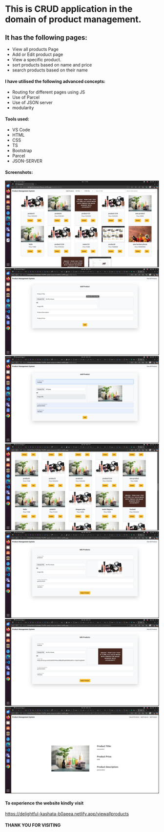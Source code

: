 # This is CRUD application in the domain of product management.

## It has the following pages:

- View all products Page
- Add or Edit product page
- View a specific product.
- sort products based on name and price
- search products based on their name

#### I have utilised the following advanced concepts:

- Routing for different pages using JS
- Use of Parcel
- Use of JSON server
- modularity

#### Tools used:

- VS Code
- HTML
- CSS
- TS
- Bootstrap
- Parcel
- JSON-SERVER

#### Screenshots:

![screenshot of project](./images/s9.png)
![screenshot of project](./images/s3.png)
![screenshot of project](./images/s4.png)
![screenshot of project](./images/s5.png)
![screenshot of project](./images/s6.png)
![screenshot of project](./images/s7.png)
![screenshot of project](./images/s8.png)

#### To experience the website kindly visit

https://delightful-kashata-b0aeea.netlify.app/viewallproducts

#### THANK YOU FOR VISITING
